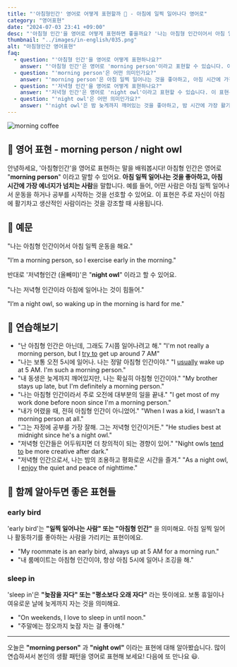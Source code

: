 ```yaml
---
title: "'아침형인간' 영어로 어떻게 표현할까 🌅 - 아침에 일찍 일어나다 영어로"
category: "영어표현"
date: "2024-07-03 23:41 +09:00"
desc: "'아침형 인간'을 영어로 어떻게 표현하면 좋을까요? '나는 아침형 인간이어서 아침 일찍 운동을 해요.', '나는 아침형 인간이라서 아침에 에너지가 넘쳐요.' 등을 영어로 표현하는 법을 배워봅시다. 다양한 예문을 통해서 연습하고 본인의 표현으로 만들어 보세요."
thumbnail: "../images/in-english/035.png"
alt: "아침형인간 영어표현"
faq:
  - question: "'아침형 인간'을 영어로 어떻게 표현하나요?"
    answer: "'아침형 인간'은 영어로 'morning person'이라고 표현할 수 있습니다. 이 표현은 아침 일찍 일어나는 것을 좋아하고, 아침 시간에 가장 에너지가 넘치는 사람을 말합니다."
  - question: "'morning person'은 어떤 의미인가요?"
    answer: "'morning person'은 아침 일찍 일어나는 것을 좋아하고, 아침 시간에 가장 활기차고 생산적인 사람을 의미합니다. 예를 들어, 'I’m a morning person, so I exercise early in the morning.'는 '나는 아침형 인간이어서 아침 일찍 운동을 해요.'라는 의미입니다."
  - question: "'저녁형 인간'을 영어로 어떻게 표현하나요?"
    answer: "'저녁형 인간'은 영어로 'night owl'이라고 표현할 수 있습니다. 이 표현은 밤 늦게까지 깨어있고, 밤 시간에 가장 에너지가 넘치는 사람을 말합니다."
  - question: "'night owl'은 어떤 의미인가요?"
    answer: "'night owl'은 밤 늦게까지 깨어있는 것을 좋아하고, 밤 시간에 가장 활기차고 생산적인 사람을 의미합니다. 예를 들어, 'I’m a night owl, so waking up in the morning is hard for me.'는 '나는 저녁형 인간이라 아침에 일어나는 것이 힘들어.'라는 의미입니다."
---
```


![morning coffee](../images/in-english/035-1.avif)

## 🌟 영어 표현 - morning person / night owl

안녕하세요, '아침형인간'을 영어로 표현하는 말을 배워봅시다! 아침형 인간은 영어로 "**morning person**" 이라고 말할 수 있어요. **아침 일찍 일어나는 것을 좋아하고, 아침 시간에 가장 에너지가 넘치는 사람**을 말합니다. 예를 들어, 어떤 사람은 아침 일찍 일어나서 운동을 하거나 공부를 시작하는 것을 선호할 수 있어요. 이 표현은 주로 자신이 아침에 활기차고 생산적인 사람이라는 것을 강조할 때 사용됩니다.

## 📖 예문

"나는 아침형 인간이어서 아침 일찍 운동을 해요."

"I’m a morning person, so I exercise early in the morning."

반대로 '저녁형인간 (올빼미)'은 "**night owl**" 이라고 할 수 있어요.

"나는 저녁형 인간이라 아침에 일어나는 것이 힘들어."

"I’m a night owl, so waking up in the morning is hard for me."

## 💬 연습해보기

<ul data-interactive-list>
  <li data-interactive-item>
    <span data-toggler>"난 아침형 인간은 아닌데, 그래도 7시쯤 일어나려고 해."</span>
    <span data-answer>"I'm not really a morning person, but I <a href="/blog/in-english/117.try-to/">try to</a> get up around 7 AM"</span>
  </li>
  <li data-interactive-item>
    <span data-toggler>"나는 보통 오전 5시에 일어나. 나는 정말 아침형 인간이야."</span>
    <span data-answer>"I <a href="/blog/in-english/017.usually/">usually</a> wake up at 5 AM. I'm such a morning person."</span>
  </li>
  <li data-interactive-item>
    <span data-toggler>"내 동생은 늦게까지 깨어있지만, 나는 확실히 아침형 인간이야."</span>
    <span data-answer>"My brother stays up late, but I'm definitely a morning person."</span>
  </li>
  <li data-interactive-item>
    <span data-toggler>"나는 아침형 인간이라서 주로 오전에 대부분의 일을 끝내."</span>
    <span data-answer>"I get most of my work done before noon since I'm a morning person."</span>
  </li>
  <li data-interactive-item>
    <span data-toggler>"내가 어렸을 때, 전혀 아침형 인간이 아니었어."</span>
    <span data-answer>"When I was a kid, I wasn't a morning person at all."</span>
  </li>
  <li data-interactive-item>
    <span data-toggler>"그는 자정에 공부를 가장 잘해. 그는 저녁형 인간이거든."</span>
    <span data-answer>"He studies best at midnight since he's a night owl."</span>
  </li>
  <li data-interactive-item>
    <span data-toggler>"저녁형 인간들은 어두워지면 더 창의적이 되는 경향이 있어."</span>
    <span data-answer>"Night owls <a href="/blog/in-english/259.tend-to/">tend to</a> be more creative after dark."</span>
  </li>
  <li data-interactive-item>
    <span data-toggler>"저녁형 인간으로서, 나는 밤의 조용하고 평화로운 시간을 즐겨."</span>
    <span data-answer>"As a night owl, I <a href="/blog/in-english/128.enjoy-ing/">enjoy</a> the quiet and peace of nighttime."</span>
  </li>
</ul>

## 🤝 함께 알아두면 좋은 표현들

### early bird

'early bird'는 **"일찍 일어나는 사람" 또는 "아침형 인간"** 을 의미해요. 아침 일찍 일어나 활동하기를 좋아하는 사람을 가리키는 표현이에요.

- "My roommate is an early bird, always up at 5 AM for a morning run."
- "내 룸메이트는 아침형 인간이야, 항상 아침 5시에 일어나 조깅을 해."

### sleep in

'sleep in'은 **"늦잠을 자다" 또는 "평소보다 오래 자다"** 라는 뜻이에요. 보통 휴일이나 여유로운 날에 늦게까지 자는 것을 의미해요.

- "On weekends, I love to sleep in until noon."
- "주말에는 정오까지 늦잠 자는 걸 좋아해."

---

오늘은 **"morning person"** 과 **"night owl"** 이라는 표현에 대해 알아봤습니다. 많이 연습하셔서 본인의 생활 패턴을 영어로 표현해 보세요! 다음에 또 만나요 😃.
